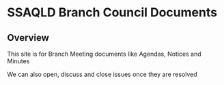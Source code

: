 # SSAQLD Branch Council Documents

## Overview

This site is for Branch Meeting documents like Agendas, Notices and Minutes

We can also open, discuss and close issues once they are resolved
